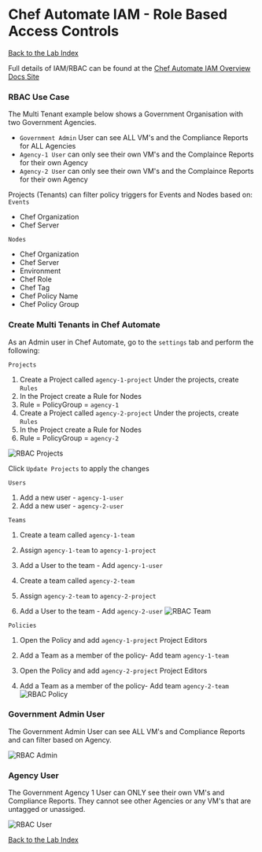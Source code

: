 # Chef Automate IAM - Role Based Access Controls
    
[Back to the Lab Index](../README.md#cooking-up-compliance---workshop)
  
Full details of IAM/RBAC can be found at the [Chef Automate IAM Overview Docs Site](https://automate.chef.io/docs/iam-v2-overview/)
  
### RBAC Use Case
The Multi Tenant example below shows a Government Organisation with two Government Agencies.  
 - `Government Admin` User can see ALL VM's and the Compliance Reports for ALL Agencies
 - `Agency-1 User` can only see their own VM's and the Complaince Reports for their own Agency
 - `Agency-2 User` can only see their own VM's and the Complaince Reports for their own Agency
  
Projects (Tenants) can filter policy triggers for Events and Nodes based on:  
`Events`
 - Chef Organization
 - Chef Server
  
`Nodes`
 - Chef Organization
 - Chef Server
 - Environment
 - Chef Role
 - Chef Tag
 - Chef Policy Name
 - Chef Policy Group
  
### Create Multi Tenants in Chef Automate

As an Admin user in Chef Automate, go to the ```settings``` tab and  perform the following:

```Projects```
1. Create a Project called `agency-1-project`
Under the projects, create ```Rules```
1. In the Project create a Rule for Nodes
2. Rule = PolicyGroup = `agency-1`
1. Create a Project called `agency-2-project`
Under the projects, create ```Rules```
1. In the Project create a Rule for Nodes
2. Rule = PolicyGroup = `agency-2`
  
![RBAC Projects](/labs/images/rbac_project.png "RBAC Projects")
  
Click `Update Projects` to apply the changes
  
  
```Users```
1. Add a new user - `agency-1-user`
2. Add a new user - `agency-2-user`
  
  
```Teams```
1. Create a team called `agency-1-team`
2. Assign `agency-1-team` to `agency-1-project`
3. Add a User to the team - Add `agency-1-user`

1. Create a team called `agency-2-team`
2. Assign `agency-2-team` to `agency-2-project`
3. Add a User to the team - Add `agency-2-user`
![RBAC Team](/labs/images/rbac_team.png "RBAC Team")
  
  
```Policies```
1. Open the Policy and add `agency-1-project` Project Editors
2. Add a Team as a member of the policy- Add team `agency-1-team`
  
1. Open the Policy and add `agency-2-project` Project Editors
2. Add a Team as a member of the policy- Add team `agency-2-team`
![RBAC Policy](/labs/images/rbac_policy.png "RBAC Policy")
  
  
### Government Admin User
The Government Admin User can see ALL VM's and Compliance Reports and can filter based on Agency.
  
![RBAC Admin](/labs/images/rbac_admin.png "RBAC Admin")
  
  
### Agency User
The Government Agency 1 User can ONLY see their own VM's and Compliance Reports.  They cannot see other Agencies or any VM's that are untagged or unassiged. 
  
![RBAC User](/labs/images/rbac_user.png "RBAC User")
  
  
  
[Back to the Lab Index](../README.md#cooking-up-compliance---workshop)
